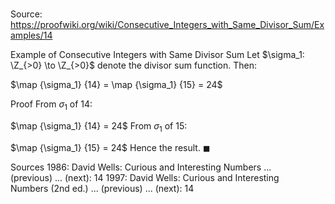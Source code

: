 # 

Source: https://proofwiki.org/wiki/Consecutive_Integers_with_Same_Divisor_Sum/Examples/14

Example of Consecutive Integers with Same Divisor Sum
Let $\sigma_1: \Z_{>0} \to \Z_{>0}$ denote the divisor sum function.
Then:

$\map {\sigma_1} {14} = \map {\sigma_1} {15} = 24$


Proof
From $\sigma_1$ of $14$:

$\map {\sigma_1} {14} = 24$
From $\sigma_1$ of $15$:

$\map {\sigma_1} {15} = 24$
Hence the result.
$\blacksquare$


Sources
1986: David Wells: Curious and Interesting Numbers ... (previous) ... (next): $14$
1997: David Wells: Curious and Interesting Numbers (2nd ed.) ... (previous) ... (next): $14$





